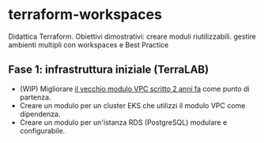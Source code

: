 # terraform-workspaces

Didattica Terraform. Obiettivi dimostrativi: creare moduli riutilizzabili. gestire ambienti multipli con workspaces e Best Practice

## Fase 1: infrastruttura iniziale (TerraLAB)

- (WIP) Migliorare [il vecchio modulo VPC scritto 2 anni fa](https://github.com/PartySlayer/tf-vpc) come punto di partenza.
- Creare un modulo per un cluster EKS che utilizzi il modulo VPC come dipendenza.
- Creare un modulo per un'istanza RDS (PostgreSQL) modulare e configurabile.

